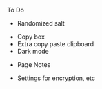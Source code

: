 To Do 
+ Randomized salt
- Copy box
- Extra copy paste clipboard
- Dark mode
+ Page Notes
- Settings for encryption, etc